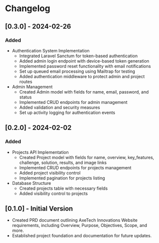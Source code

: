 # Changelog

## [0.3.0] - 2024-02-26
### Added
- Authentication System Implementation
  - Integrated Laravel Sanctum for token-based authentication
  - Added admin login endpoint with device-based token generation
  - Implemented password reset functionality with email notifications
  - Set up queued email processing using Mailtrap for testing
  - Added authentication middleware to protect admin and project routes
- Admin Management
  - Created Admin model with fields for name, email, password, and status
  - Implemented CRUD endpoints for admin management
  - Added validation and security measures
  - Set up activity logging for authentication events

## [0.2.0] - 2024-02-02
### Added
- Projects API Implementation
  - Created Project model with fields for name, overview, key_features, challenge, solution, results, and image links
  - Implemented CRUD endpoints for projects management
  - Added project visibility control
  - Implemented pagination for projects listing
- Database Structure
  - Created projects table with necessary fields
  - Added visibility control to projects

## [0.1.0] - Initial Version
- Created PRD document outlining AxeTech Innovations Website requirements, including Overview, Purpose, Objectives, Scope, and more.
- Established project foundation and documentation for future updates. 